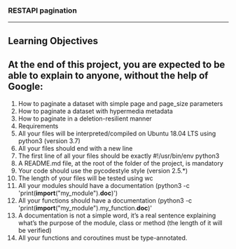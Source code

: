 ### RESTAPI pagination

---
## Learning Objectives
At the end of this project, you are expected to be able to explain to anyone, without the help of Google:
---
1. How to paginate a dataset with simple page and page_size parameters
2. How to paginate a dataset with hypermedia metadata
3. How to paginate in a deletion-resilient manner
4. Requirements
5. All your files will be interpreted/compiled on Ubuntu 18.04 LTS using python3 (version 3.7)
6. All your files should end with a new line
7. The first line of all your files should be exactly #!/usr/bin/env python3
8. A README.md file, at the root of the folder of the project, is mandatory
9. Your code should use the pycodestyle style (version 2.5.*)
10. The length of your files will be tested using wc
11. All your modules should have a documentation (python3 -c 'print(__import__("my_module").__doc__)')
12. All your functions should have a documentation (python3 -c 'print(__import__("my_module").my_function.__doc__)'
13. A documentation is not a simple word, it’s a real sentence explaining what’s the purpose of the module, class or method (the length of it will be verified)
14. All your functions and coroutines must be type-annotated.